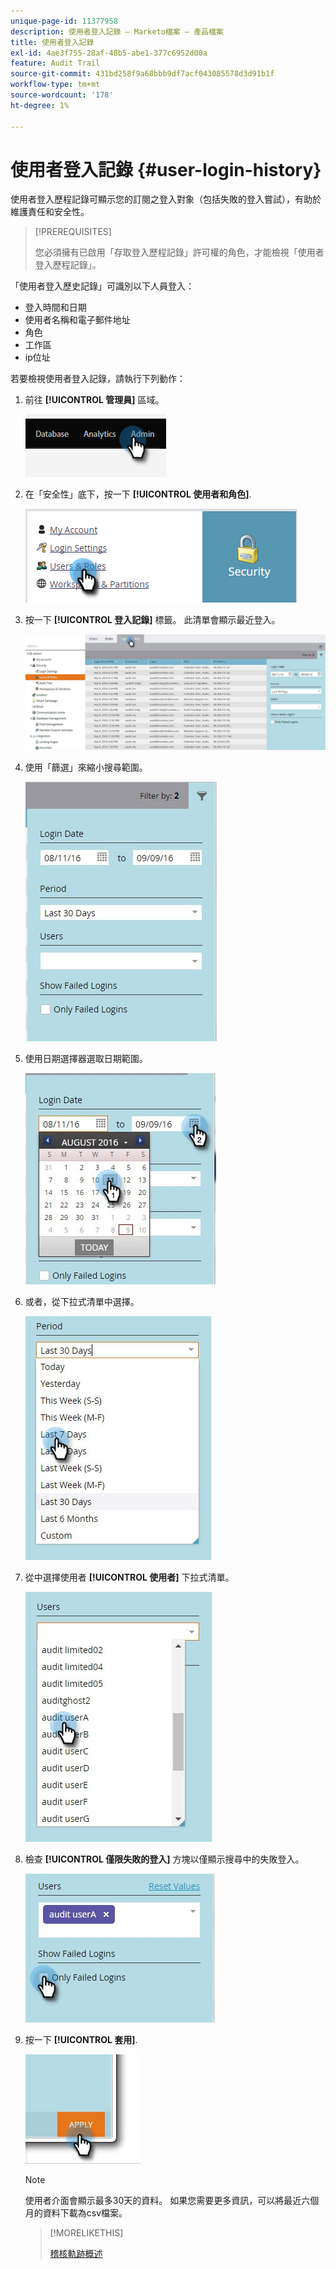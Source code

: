 ```yaml
---
unique-page-id: 11377958
description: 使用者登入記錄 — Marketo檔案 — 產品檔案
title: 使用者登入記錄
exl-id: 4ae3f755-28af-48b5-abe1-377c6952d00a
feature: Audit Trail
source-git-commit: 431bd258f9a68bbb9df7acf043085578d3d91b1f
workflow-type: tm+mt
source-wordcount: '178'
ht-degree: 1%

---
```


# 使用者登入記錄 {#user-login-history}

使用者登入歷程記錄可顯示您的訂閱之登入對象（包括失敗的登入嘗試），有助於維護責任和安全性。

>[!PREREQUISITES]
>
>您必須擁有已啟用「存取登入歷程記錄」許可權的角色，才能檢視「使用者登入歷程記錄」。

「使用者登入歷史記錄」可識別以下人員登入：

* 登入時間和日期
* 使用者名稱和電子郵件地址
* 角色
* 工作區
* ip位址

若要檢視使用者登入記錄，請執行下列動作：

1. 前往 **[!UICONTROL 管理員]** 區域。

   ![](assets/user-login-history-1.png)

1. 在「安全性」底下，按一下 **[!UICONTROL 使用者和角色]**.

   ![](assets/user-login-history-2.png)

1. 按一下 **[!UICONTROL 登入記錄]** 標籤。 此清單會顯示最近登入。

   ![](assets/user-login-history-3.png)

1. 使用「篩選」來縮小搜尋範圍。

   ![](assets/user-login-history-4.png)

1. 使用日期選擇器選取日期範圍。

   ![](assets/user-login-history-5.png)

1. 或者，從下拉式清單中選擇。

   ![](assets/user-login-history-6.png)

1. 從中選擇使用者 **[!UICONTROL 使用者]** 下拉式清單。

   ![](assets/user-login-history-7.png)

1. 檢查 **[!UICONTROL 僅限失敗的登入]** 方塊以僅顯示搜尋中的失敗登入。

   ![](assets/user-login-history-8.png)

1. 按一下 **[!UICONTROL 套用]**.

   ![](assets/user-login-history-9.png)

   >[!NOTE]
   >
   >使用者介面會顯示最多30天的資料。 如果您需要更多資訊，可以將最近六個月的資料下載為csv檔案。

   >[!MORELIKETHIS]
   >
   >[稽核軌跡概述](/help/marketo/product-docs/administration/audit-trail/audit-trail-overview.md)
